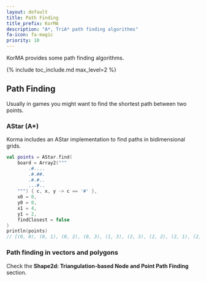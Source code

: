 ```yaml
---
layout: default
title: Path Finding
title_prefix: KorMA
description: "A*, TriA* path finding algorithms"
fa-icon: fa-magic
priority: 10
---
```


KorMA provides some path finding algorithms.

{% include toc_include.md max_level=2 %}


## Path Finding

Usually in games you might want to find the shortest path between two points.

### AStar (A*)

Korma includes an AStar implementation to find paths in bidimensional grids.

```kotlin
val points = AStar.find(
    board = Array2("""
        .#....
        .#.##.
        .#.#..
        ...#..
    """) { c, x, y -> c == '#' },
    x0 = 0,
    y0 = 0,
    x1 = 4,
    y1 = 2,
    findClosest = false
)
println(points)
// [(0, 0), (0, 1), (0, 2), (0, 3), (1, 3), (2, 3), (2, 2), (2, 1), (2, 0), (3, 0), (4, 0), (5, 0), (5, 1), (5, 2), (4, 2)]
```

### Path finding in vectors and polygons

Check the **Shape2d: Triangulation-based Node and Point Path Finding** section.
